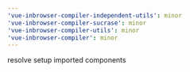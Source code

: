 ```yaml
---
'vue-inbrowser-compiler-independent-utils': minor
'vue-inbrowser-compiler-sucrase': minor
'vue-inbrowser-compiler-utils': minor
'vue-inbrowser-compiler': minor
---
```


resolve setup imported components
